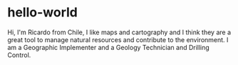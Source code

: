 # hello-world

Hi, I'm Ricardo from Chile, I like maps and cartography and I think they are a great tool to manage natural resources and contribute to the environment.
I am a Geographic Implementer and a Geology Technician and Drilling Control.
